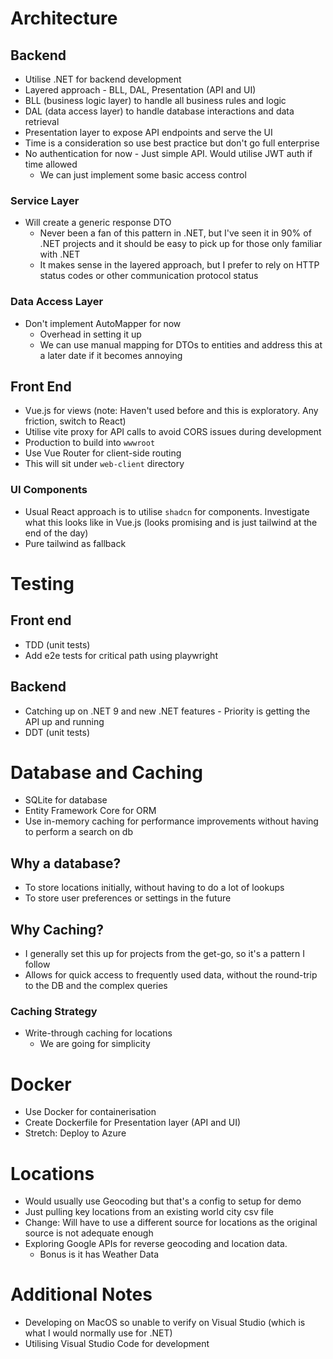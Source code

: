 # Architecture

## Backend

- Utilise .NET for backend development
- Layered approach - BLL, DAL, Presentation (API and UI)
- BLL (business logic layer) to handle all business rules and logic
- DAL (data access layer) to handle database interactions and data retrieval
- Presentation layer to expose API endpoints and serve the UI
- Time is a consideration so use best practice but don't go full enterprise
- No authentication for now - Just simple API. Would utilise JWT auth if time allowed
  - We can just implement some basic access control

### Service Layer

- Will create a generic response DTO
  - Never been a fan of this pattern in .NET, but I've seen it in 90% of .NET projects and it should be easy to pick up for those only familiar with .NET
  - It makes sense in the layered approach, but I prefer to rely on HTTP status codes or other communication protocol status


### Data Access Layer

- Don't implement AutoMapper for now
  - Overhead in setting it up 
  - We can use manual mapping for DTOs to entities and address this at a later date if it becomes annoying

## Front End

- Vue.js for views (note: Haven't used before and this is exploratory. Any friction, switch to React)
- Utilise vite proxy for API calls to avoid CORS issues during development
- Production to build into `wwwroot`
- Use Vue Router for client-side routing
- This will sit under `web-client` directory

### UI Components

- Usual React approach is to utilise `shadcn` for components. Investigate what this looks like in Vue.js (looks promising and is just tailwind at the end of the day)
- Pure tailwind as fallback

# Testing

## Front end

- TDD (unit tests)
- Add e2e tests for critical path using playwright

## Backend

- Catching up on .NET 9 and new .NET features - Priority is getting the API up and running
- DDT (unit tests)

# Database and Caching

- SQLite for database 
- Entity Framework Core for ORM
- Use in-memory caching for performance improvements without having to perform a search on db

## Why a database?

- To store locations initially, without having to do a lot of lookups
- To store user preferences or settings in the future

## Why Caching?

- I generally set this up for projects from the get-go, so it's a pattern I follow
- Allows for quick access to frequently used data, without the round-trip to the DB and the complex queries

### Caching Strategy

- Write-through caching for locations
  - We are going for simplicity

# Docker

- Use Docker for containerisation
- Create Dockerfile for Presentation layer (API and UI)
- Stretch: Deploy to Azure

# Locations

- Would usually use Geocoding but that's a config to setup for demo
- Just pulling key locations from an existing world city csv file
- Change: Will have to use a different source for locations as the original source is not adequate enough
- Exploring Google APIs for reverse geocoding and location data.
  - Bonus is it has Weather Data 

# Additional Notes

- Developing on MacOS so unable to verify on Visual Studio (which is what I would normally use for .NET)
- Utilising Visual Studio Code for development
